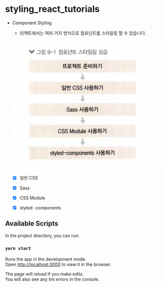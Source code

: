 # styling_react_tutorials
- Component Styling
    - 리액트에서는 여러 가지 방식으로 컴포넌트를 스타일링 할 수 있습니다.
    
    ![styling](./public/styling.png)
    - [x] 일반 CSS
    - [x] Sass
    - [x] CSS Module
    - [x] styled- components
    

## Available Scripts

In the project directory, you can run:

### `yarn start`

Runs the app in the development mode.\
Open [http://localhost:3000](http://localhost:3000) to view it in the browser.

The page will reload if you make edits.\
You will also see any lint errors in the console.
